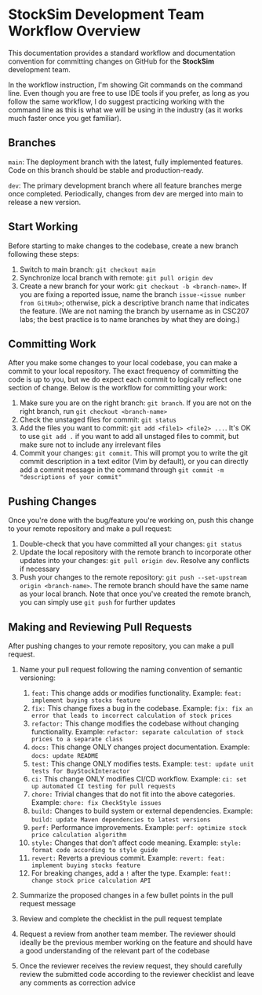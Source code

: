 # StockSim Development Team Workflow Overview

This documentation provides a standard workflow and documentation convention for
committing changes on GitHub for the **StockSim** development team.

In the workflow instruction, I'm showing Git commands on the command line. Even
though you are free to use IDE tools if you prefer, as long as you follow the
same workflow, I do suggest practicing working with the command line as this is
what we will be using in the industry (as it works much faster once you get
familiar).

## Branches

`main`: The deployment branch with the latest, fully implemented features. Code
on this branch should be stable and production-ready.

`dev`: The primary development branch where all feature branches merge once
completed. Periodically, changes from dev are merged into main to release a new
version.

## Start Working

Before starting to make changes to the codebase, create a new branch following
these steps:

1. Switch to main branch: `git checkout main`
2. Synchronize local branch with remote: `git pull origin dev`
3. Create a new branch for your work: `git checkout -b <branch-name>`. If you
   are fixing a reported issue, name the branch
   `issue-<issue number from GitHub>`; otherwise, pick a descriptive branch name
   that indicates the feature. (We are not naming the branch by username as in
   CSC207 labs; the best practice is to name branches by what they are doing.)

## Committing Work

After you make some changes to your local codebase, you can make a commit to
your local repository. The exact frequency of committing the code is up to you,
but we do expect each commit to logically reflect one section of change. Below
is the workflow for committing your work:

1. Make sure you are on the right branch: `git branch`. If you are not on the
   right branch, run `git checkout <branch-name>`
2. Check the unstaged files for commit: `git status`
3. Add the files you want to commit: `git add <file1> <file2> ...`. It's OK to
   use `git add .` if you want to add all unstaged files to commit, but make
   sure not to include any irrelevant files
4. Commit your changes: `git commit`. This will prompt you to write the git
   commit description in a text editor (Vim by default), or you can directly add
   a commit message in the command through
   `git commit -m "descriptions of your commit"`

## Pushing Changes

Once you're done with the bug/feature you're working on, push this change to
your remote repository and make a pull request:

1. Double-check that you have committed all your changes: `git status`
2. Update the local repository with the remote branch to incorporate other
   updates into your changes: `git pull origin dev`. Resolve any conflicts if
   necessary
3. Push your changes to the remote repository:
   `git push --set-upstream origin <branch-name>`. The remote branch should have
   the same name as your local branch. Note that once you've created the remote
   branch, you can simply use `git push` for further updates

## Making and Reviewing Pull Requests

After pushing changes to your remote repository, you can make a pull request.

1. Name your pull request following the naming convention of semantic
   versioning:

   1. `feat:` This change adds or modifies functionality. Example:
      `feat: implement buying stocks feature`
   2. `fix:` This change fixes a bug in the codebase. Example:
      `fix: fix an error that leads to incorrect calculation of stock prices`
   3. `refactor:` This change modifies the codebase without changing
      functionality. Example:
      `refactor: separate calculation of stock prices to a separate class`
   4. `docs:` This change ONLY changes project documentation. Example:
      `docs: update README`
   5. `test:` This change ONLY modifies tests. Example:
      `test: update unit tests for BuyStockInteractor`
   6. `ci:` This change ONLY modifies CI/CD workflow. Example:
      `ci: set up automated CI testing for pull requests`
   7. `chore:` Trivial changes that do not fit into the above categories.
      Example: `chore: fix CheckStyle issues`
   8. `build:` Changes to build system or external dependencies. Example:
      `build: update Maven dependencies to latest versions`
   9. `perf:` Performance improvements. Example:
      `perf: optimize stock price calculation algorithm`
   10. `style:` Changes that don't affect code meaning. Example:
       `style: format code according to style guide`
   11. `revert:` Reverts a previous commit. Example:
       `revert: feat: implement buying stocks feature`
   12. For breaking changes, add a `!` after the type. Example:
       `feat!: change stock price calculation API`

2. Summarize the proposed changes in a few bullet points in the pull request
   message
3. Review and complete the checklist in the pull request template
4. Request a review from another team member. The reviewer should ideally be the
   previous member working on the feature and should have a good understanding
   of the relevant part of the codebase
5. Once the reviewer receives the review request, they should carefully review
   the submitted code according to the reviewer checklist and leave any comments
   as correction advice
